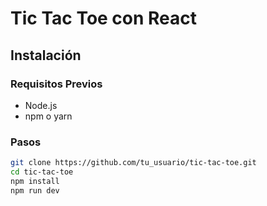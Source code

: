 # Tic Tac Toe con React

## Instalación
### Requisitos Previos
- Node.js
- npm o yarn

### Pasos
```bash
git clone https://github.com/tu_usuario/tic-tac-toe.git
cd tic-tac-toe
npm install
npm run dev
